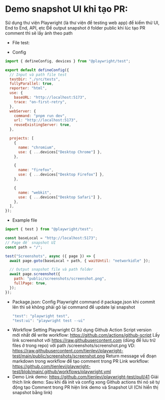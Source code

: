 # Demo snapshot UI khi tạo PR:

Sử dụng thư viện Playwright (là thư viện để testing web app) để kiểm thử UI, End to End, API, etc
Để output snapshot ở folder public khi lúc tạo PR comment thì sẽ lấy ảnh theo path

- File test:

* Config

```js
import { defineConfig, devices } from "@playwright/test";

export default defineConfig({
  // Input và path file test
  testDir: "./src/tests",
  fullyParallel: true,
  reporter: "html",
  use: {
    baseURL: "http://localhost:5173",
    trace: "on-first-retry",
  },
  webServer: {
    command: "pnpm run dev",
    url: "http://localhost:5173",
    reuseExistingServer: true,
  },

  projects: [
    {
      name: "chromium",
      use: { ...devices["Desktop Chrome"] },
    },

    {
      name: "firefox",
      use: { ...devices["Desktop Firefox"] },
    },

    {
      name: "webkit",
      use: { ...devices["Desktop Safari"] },
    },
  ],
});
```

- Example file

```js
import { test } from "@playwright/test";

const baseLocal = "http://localhost:5173";
// Page để snapshot UI
const path = "/";

test("Screenshots", async ({ page }) => {
  await page.goto(baseLocal + path, { waitUntil: "networkidle" });

  // Output snapshot file và path folder
  await page.screenshot({
    path: "public/screenshots/screenshot.png",
    fullPage: true,
  });
});
```

- Package.json:
  Config Playwright command ở package.json khi commit lên thì sẽ không phải gõ lại command để update lại snapshot
  ```js
  "test": "playwright test",
  "test:ui": "playwright test --ui"
  ```
- Workflow
  Setting Playwright CI
  Sử dụng Github Action Script version mới nhất để write workflow: https://github.com/actions/github-script
  Lấy link screenshot với https://raw.githubusercontent.com (dùng để lưu trữ files ở trong repo) với path /screenshots/screenshot.png
  VD: https://raw.githubusercontent.com/tienlevi/playwright-test/main/public/screenshots/screenshot.png
  Return message về đoạn markdown trong workflow để tạo comment trong PR
  Link workflow: https://github.com/tienlevi/playwright-test/blob/main/.github/workflows/playwright.yml
- Demo
  Link demo: https://github.com/tienlevi/playwright-test/pull/41
  Giải thích link demo: Sau khi đã init và config xong Github actions thì nó sẽ tự động tạo Comment trong PR hiện link demo và Snapshot UI (Chỉ hiển thị snapshot bằng link)
